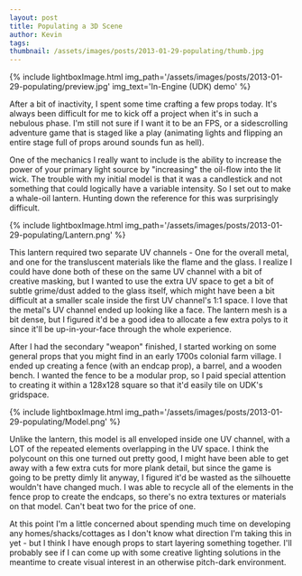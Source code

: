 ```yaml
---
layout: post
title: Populating a 3D Scene
author: Kevin
tags: 
thumbnail: /assets/images/posts/2013-01-29-populating/thumb.jpg
---
```

{% include lightboxImage.html
  img_path='/assets/images/posts/2013-01-29-populating/preview.jpg'
  img_text='In-Engine (UDK) demo'
%}

After a bit of inactivity, I spent some time crafting a few props today.
It's always been difficult for me to kick off a project when it's in such a nebulous phase.
I'm still not sure if I want it to be an FPS, or a sidescrolling adventure game that is
staged like a play (animating lights and flipping an entire stage full of props around sounds fun as hell).

One of the mechanics I really want to include is the ability to increase the power of your primary light source by
"increasing" the oil-flow into the lit wick. The trouble with my initial model is that it was a candlestick and
not something that could logically have a variable intensity. So I set out to make a whale-oil lantern.
Hunting down the reference for this was surprisingly difficult.

{% include lightboxImage.html
  img_path='/assets/images/posts/2013-01-29-populating/Lantern.png'
%}

This lantern required two separate UV channels - One for the overall metal, and one
for the transluscent materials like the flame and the glass. I realize I could have done both of these
on the same UV channel with a bit of creative masking, but I wanted to use the extra UV space to get
a bit of subtle grime/dust added to the glass itself, which might have been a bit difficult at a smaller
scale inside the first UV channel's 1:1 space. I love that the metal's UV channel ended up looking like a face.
The lantern mesh is a bit dense, but I figured it'd be a good idea to allocate a few extra polys to it
since it'll be up-in-your-face through the whole experience.

After I had the secondary "weapon" finished, I started working on some general props that you might find in an early
1700s colonial farm village. I ended up creating a fence (with an endcap prop), a barrel, and a wooden bench.
I wanted the fence to be a modular prop, so I paid special attention to creating it within a 128x128 square so
that it'd easily tile on UDK's gridspace.

{% include lightboxImage.html
  img_path='/assets/images/posts/2013-01-29-populating/Model.png'
%}

Unlike the lantern, this model is all enveloped inside one UV channel, with a LOT of the repeated elements overlapping
in the UV space. I think the polycount on this one turned out pretty good, I might have been able to get away
with a few extra cuts for more plank detail, but since the game is going to be pretty dimly lit anyway,
I figured it'd be wasted as the silhouette wouldn't have changed much. I was able to recycle all of the elements
in the fence prop to create the endcaps, so there's no extra textures or materials on that model.
Can't beat two for the price of one.

At this point I'm a little concerned about spending much time on developing any homes/shacks/cottages as I don't know
what direction I'm taking this in yet - but I think I have enough props to start layering something together.
I'll probably see if I can come up with some creative lighting solutions in the meantime to create visual
interest in an otherwise pitch-dark environment.
